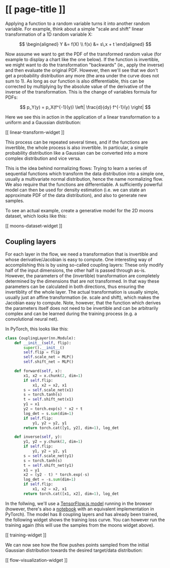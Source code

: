 # [[ page-title ]]

Applying a function to a random variable turns it into another random variable. For example, think
about a simple "scale and shift" linear transformation of a 1D random variable X:

$$
\begin{aligned}
Y &= f(X) \\
f(x) &= s\,x + t
\end{aligned}
$$

Now assume we want to get the PDF of the transformed random value (for example to display a chart
like the one below). If the function is invertible, we might want to do the transformation
"backwards" (ie., apply the inverse) and then evaluate the original PDF.  However, then we'll see
that we don't get a probability distribution any more (the area under the curve does not sum to 1).
As long as our function is also differentiable, this can be corrected by multiplying by the absolute
value of the derivative of the inverse of the transformation. This is the change of variables
formula for PDFs:

$$
p_Y(y) = p_X(f^{-1}(y)) \left| \frac{d}{dy} f^{-1}(y) \right|
$$

Here we see this in action in the application of a linear transformation to a uniform and a Gaussian
distribution:

[[ linear-transform-widget ]]

This process can be repeated several times, and if the functions are invertible, the whole process
is also invertible. In particular, a simple probability distribution like a Gaussian can be
converted into a more complex distribution and vice versa.

<!-- TODO: Flow widget -->

This is the idea behind normalizing flows: Trying to learn a series of sequential functions which
transform the data distribution into a simple one, usually a multivariate normal distribution, hence
the name normalizing flow. We also require that the functions are differentiable. A sufficiently
powerful model can then be used for density estimation (i.e. we can state an approximate PDF of the
data distribution), and also to generate new samples.

To see an actual example, create a generative model for the 2D moons dataset, which looks like this:

[[ moons-dataset-widget ]]

## Coupling layers

For each layer in the flow, we need a transformation that is invertible and whose
derivative/Jacobian is easy to compute. One interesting way of accomplishing this is by using
so-called coupling layers: These only modify half of the input dimensions, the other half is passed
through as-is. However, the parameters of the (invertible) transformation are completely determined
by the dimensions that are not transformed. In that way these parameters can be calculated in both
directions, thus ensuring the invertiblity of the whole layer. The actual transformation is usually
simple, usually just an affine transformation (ie. scale and shift), which makes the Jacobian easy
to compute. Note, however, that the function which derives the parameters itself does not need to be
invertible and can be arbitrarily complex and can be learned during the training process (e.g. a
convolutional neural net).

In PyTorch, this looks like this:

```python
class CouplingLayer(nn.Module):
    def __init__(self, flip):
        super().__init__()
        self.flip = flip
        self.scale_net = MLP()
        self.shift_net = MLP()

    def forward(self, x):
        x1, x2 = x.chunk(2, dim=1)
        if self.flip:
            x1, x2 = x2, x1
        s = self.scale_net(x1)
        s = torch.tanh(s)
        t = self.shift_net(x1)
        y1 = x1
        y2 = torch.exp(s) * x2 + t
        log_det = s.sum(dim=1)
        if self.flip:
            y1, y2 = y2, y1
        return torch.cat([y1, y2], dim=1), log_det

    def inverse(self, y):
        y1, y2 = y.chunk(2, dim=1)
        if self.flip:
            y1, y2 = y2, y1
        s = self.scale_net(y1)
        s = torch.tanh(s)
        t = self.shift_net(y1)
        x1 = y1
        x2 = (y2 - t) * torch.exp(-s)
        log_det = -s.sum(dim=1)
        if self.flip:
            x1, x2 = x2, x1
        return torch.cat([x1, x2], dim=1), log_det
```

In the follwing, we'll use a
[TensorFlow.js model](https://github.com/mariogemoll/normalizing-flows/blob/main/ts/src/model.ts)
running in the browser (however, there's also a
[notebook](https://github.com/mariogemoll/normalizing-flows/blob/main/py/normalizing-flows.ipynb)
with an equivalent implementation in PyTorch). The model has 8 coupling layers and has already been
trained, the following widget shows the training loss curve. You can however run the training again
(this will use the samples from the moons widget above).

<!-- TODO: Loss function derivation -->

[[ training-widget ]]

We can now see how the flow pushes points sampled from the initial Gaussian distribution towards
the desired target/data distribution:

[[ flow-visualization-widget ]]
